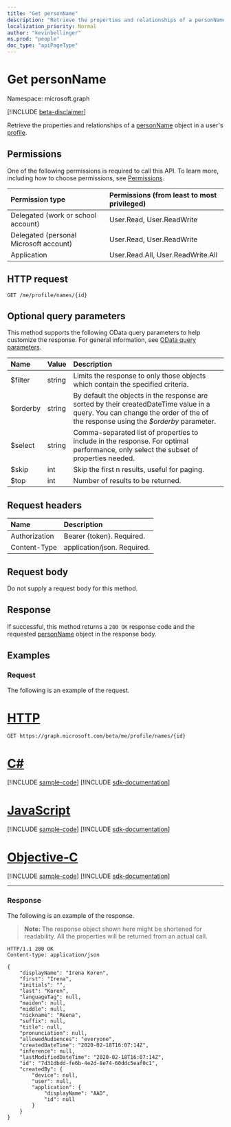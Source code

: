 ```yaml
---
title: "Get personName"
description: "Retrieve the properties and relationships of a personName object."
localization_priority: Normal
author: "kevinbellinger"
ms.prod: "people"
doc_type: "apiPageType"
---
```


# Get personName

Namespace: microsoft.graph

[!INCLUDE [beta-disclaimer](../../includes/beta-disclaimer.md)]

Retrieve the properties and relationships of a [personName](../resources/personname.md) object in a user's [profile](../resources/profile.md).

## Permissions

One of the following permissions is required to call this API. To learn more, including how to choose permissions, see [Permissions](/graph/permissions-reference).

| Permission type                        | Permissions (from least to most privileged)   |
|:---------------------------------------|:----------------------------------------------|
| Delegated (work or school account)     | User.Read, User.ReadWrite                     |
| Delegated (personal Microsoft account) | User.Read, User.ReadWrite                     |
| Application                            | User.Read.All, User.ReadWrite.All             |

## HTTP request

<!-- { "blockType": "ignored" } -->

```http
GET /me/profile/names/{id}
```

## Optional query parameters

This method supports the following OData query parameters to help customize the response. For general information, see [OData query parameters](/graph/query-parameters).

|Name            |Value    |Description                                                                                                                                                                 |
|:---------------|:--------|:---------------------------------------------------------------------------------------------------------------------------------------------------------------------------|
|$filter         |string   |Limits the response to only those objects which contain the specified criteria.                                                                                             |
|$orderby        |string   |By default the objects in the response are sorted by their createdDateTime value in a query. You can change the order of the of the response using the *$orderby* parameter.|
|$select         |string   |Comma-separated list of properties to include in the response. For optimal performance, only select the subset of properties needed.                                        |
|$skip           |int      |Skip the first n results, useful for paging.                                                                                                                                |
|$top            |int      |Number of results to be returned.                                                                                                                                           |

## Request headers

| Name           |Description                  |
|:---------------|:----------------------------|
| Authorization  | Bearer {token}. Required.   |
| Content-Type   | application/json. Required. |

## Request body

Do not supply a request body for this method.

## Response

If successful, this method returns a `200 OK` response code and the requested [personName](../resources/personname.md) object in the response body.

## Examples

### Request

The following is an example of the request.

# [HTTP](#tab/http)
<!-- {
  "blockType": "request",
  "name": "get_personname"
}-->

```msgraph-interactive
GET https://graph.microsoft.com/beta/me/profile/names/{id}
```
# [C#](#tab/csharp)
[!INCLUDE [sample-code](../includes/snippets/csharp/get-personname-csharp-snippets.md)]
[!INCLUDE [sdk-documentation](../includes/snippets/snippets-sdk-documentation-link.md)]

# [JavaScript](#tab/javascript)
[!INCLUDE [sample-code](../includes/snippets/javascript/get-personname-javascript-snippets.md)]
[!INCLUDE [sdk-documentation](../includes/snippets/snippets-sdk-documentation-link.md)]

# [Objective-C](#tab/objc)
[!INCLUDE [sample-code](../includes/snippets/objc/get-personname-objc-snippets.md)]
[!INCLUDE [sdk-documentation](../includes/snippets/snippets-sdk-documentation-link.md)]

---

### Response

The following is an example of the response.

> **Note:** The response object shown here might be shortened for readability. All the properties will be returned from an actual call.

<!-- {
  "blockType": "response",
  "truncated": true,
  "@odata.type": "microsoft.graph.personName"
} -->

```http
HTTP/1.1 200 OK
Content-type: application/json

{
    "displayName": "Irena Koren",
    "first": "Irena",
    "initials": "",
    "last": "Koren",
    "languageTag": null,
    "maiden": null,
    "middle": null,
    "nickname": "Reena",
    "suffix": null,
    "title": null,
    "pronunciation": null,
    "allowedAudiences": "everyone",
    "createdDateTime": "2020-02-18T16:07:14Z",
    "inference": null,
    "lastModifiedDateTime": "2020-02-18T16:07:14Z",
    "id": "7d31dbdd-fe6b-4e2d-8e74-60ddc5eaf0c1",
    "createdBy": {
        "device": null,
        "user": null,
        "application": {
            "displayName": "AAD",
            "id": null
        }
    }
}
```

<!-- uuid: 16cd6b66-4b1a-43a1-adaf-3a886856ed98
2019-02-04 14:57:30 UTC -->
<!-- {
  "type": "#page.annotation",
  "description": "Get personName",
  "keywords": "",
  "section": "documentation",
  "tocPath": ""
}-->
